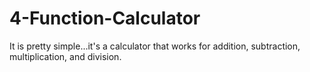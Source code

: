 # 4-Function-Calculator
It is pretty simple...it's a calculator that works for addition, subtraction, multiplication, and division.
